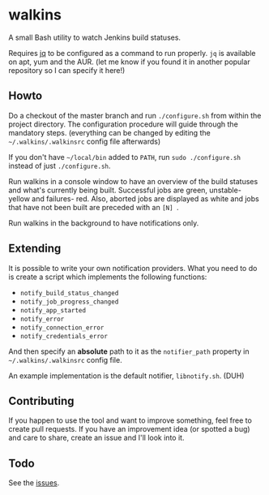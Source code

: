 walkins
=======

A small Bash utility to watch Jenkins build statuses.

Requires [jq](http://stedolan.github.io/jq/) to be configured as a command to run properly. `jq` is available on apt, yum and the AUR. (let me know if you found it in another popular repository so I can specify it here!)

Howto
-------

Do a checkout of the master branch and run `./configure.sh` from within the project directory. The configuration procedure will guide through the mandatory steps. (everything can be changed by editing the `~/.walkins/.walkinsrc` config file afterwards)

If you don't have `~/local/bin` added to `PATH`, run `sudo ./configure.sh` instead of just `./configure.sh`.

Run walkins in a console window to have an overview of the build statuses and what's currently being built. Successful jobs are green, unstable- yellow and failures- red.
Also, aborted jobs are displayed as white and jobs that have not been built are preceded with an `[N] `.

Run walkins in the background to have notifications only.


Extending
-------

It is possible to write your own notification providers.
What you need to do is create a script which implements the following functions:

* `notify_build_status_changed`
* `notify_job_progress_changed`
* `notify_app_started`
* `notify_error`
* `notify_connection_error`
* `notify_credentials_error`

And then specify an **absolute** path to it as the `notifier_path` property in `~/.walkins/.walkinsrc` config file.

An example implementation is the default notifier, `libnotify.sh`. (DUH)

Contributing
-------

If you happen to use the tool and want to improve something, feel free to create pull requests. If you have an improvement idea (or spotted a bug) and care to share, create an issue and I'll look into it.


Todo
-------

See the [issues](https://github.com/elkorn/walkins/issues?state=open).


